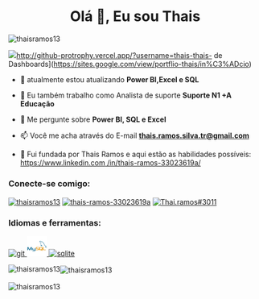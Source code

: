 <h1 align="center">Olá 👋, Eu sou Thais</h1>
<p align="left"> <img src="https://komarev.com/ghpvc/?username=thaisramos13&label=Profile%20views&color= 0e75b6&style=flat" alt="thaisramos13" /> </p>

<p align="left"> <a href="https://github.com/ryo-ma/github-profile-trophy"><img src ="

http://github-protrophy.vercel.app/?username=thais-thais- de Dashboards](https://sites.google.com/view/portflio-thais/in%C3%ADcio)

- 🌱 atualmente estou atualizando **Power BI,Excel e SQL**

- 👯 Eu também trabalho como Analista de suporte **Suporte N1 +A Educação**

- 💬 Me pergunte sobre **Power BI, SQL e Excel**

- 📫 Você me acha através do E-mail **thais.ramos.silva.tr@gmail.com**

- 📄 Fui fundada por Thais Ramos e aqui estão as habilidades possíveis: [https://www.linkedin.com /in/thais-ramos-33023619a/](https://www.linkedin.com/in/thais-ramos-33023619a/)

<h3 align="left">Conecte-se comigo:</h3>
<p align= "left">
<a href="https://codepen.io/thaisramos13" target="blank"><img align="center" src="https://raw.githubusercontent.com/rahuldkjain/github-profile -readme-generator/master/src/images/icons/Social/codepen.svg" alt="thaisramos13" height="30" width="40" /></a>
<a href="https://linkedin.com/in/thais-ramos-33023619a" target="blank"><img align="center" src="https://raw.githubusercontent.com/rahuldkjain/github -profile-readme-generator/master/src/images/icons/Social/linked-in-alt.svg" alt="thais-ramos-33023619a" height="30" width="40" /></a>
<a href="https://discord.gg/Thai.ramos#3011" target="blank"><img align="center" src="https://raw.githubusercontent.com/rahuldkjain/github-profile -readme-generator/master/src/images/icons/Social/discord.svg" alt="Thai.ramos#3011" height="30" width="40" /></a>
</p>

<h3 align="left">Idiomas e ferramentas:</h3>
<p align="left"> <a href="https://git-scm.com/" target="_blank" rel="noreferrer"> <img src="https://www.vectorlogo.zone/ logos/git-scm/git-scm-icon.svg" alt="git" width="40" height="40"/> </a> <a href="https://www.mysql.com/ " target="_blank" rel="noreferrer"> <img src="https://raw.githubusercontent.com/devicons/devicon/master/icons/mysql/mysql-original-wordmark.svg" alt="mysql" width="40" height="40"/> </a> <a href="https://www.sqlite.org/" target="_blank" rel="noreferrer"> <img src="https: //www.vetorlogo.zone/logos/sqlite/sqlite-icon.svg" alt="sqlite" width="40" height="40"/> </a> </p>

<p><img align="left" src="https://github-readme-stats.vercel.app/api/top-langs?username=thaisramos13&show_icons=true&locale=en&layout=compact" alt="thaisramos13" /> </p>

<p> <img align="center" src="https://github-readme-stats.vercel.app/api?username=thaisramos13&show_icons=true&locale=en" alt="thaisramos13" /> </p>

<p><img align="center" src="https://github-readme-streak-stats.herokuapp.com/?user=thaisramos13&" alt="thaisramos13" /></p>
